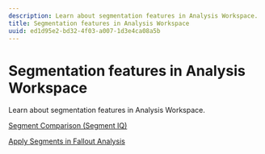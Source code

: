 ```yaml
---
description: Learn about segmentation features in Analysis Workspace.
title: Segmentation features in Analysis Workspace
uuid: ed1d95e2-bd32-4f03-a007-1d3e4ca08a5b
---
```


# Segmentation features in Analysis Workspace

Learn about segmentation features in Analysis Workspace.

[Segment Comparison (Segment IQ)](https://docs.adobe.com/content/help/en/analytics/analyze/analysis-workspace/panels/segment-comparison/segment-comparison.html)

[Apply Segments in Fallout Analysis](https://docs.adobe.com/help/en/analytics/analyze/analysis-workspace/visualizations/fallout/compare-segments-fallout.html) 
